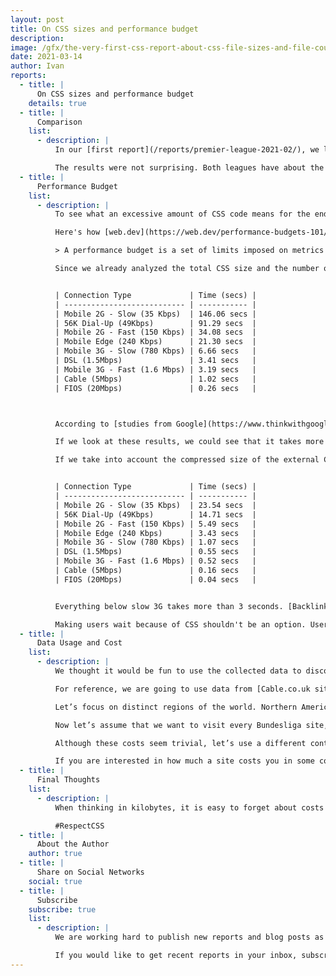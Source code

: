 ```yaml
---
layout: post
title: On CSS sizes and performance budget
description:
image: /gfx/the-very-first-css-report-about-css-file-sizes-and-file-count.jpg
date: 2021-03-14
author: Ivan
reports:
  - title: |
      On CSS sizes and performance budget
    details: true
  - title: |
      Comparison
    list:
      - description: |
          In our [first report](/reports/premier-league-2021-02/), we looked at CSS file size and file count in Premier League sites. We felt we couldn’t get all the answers by analyzing just one league, so we decided to create a report of another one—this time, we choose [Bundesliga](/reports/bundesliga-2021-03/).

          The results were not surprising. Both leagues have about the same amount of CSS code – an excessive amount.
  - title: |
      Performance Budget
    list:
      - description: |
          To see what an excessive amount of CSS code means for the end-user, let’s make a Bundesliga performance budget test. Performance budget usually includes HTML, JS, Images, Video, and Fonts, but since this site is dedicated to CSS, we will focus on CSS alone.

          Here's how [web.dev](https://web.dev/performance-budgets-101/) defines the performance budget:

          > A performance budget is a set of limits imposed on metrics that affect site performance. This could be the total size of a page, the time it takes to load on a mobile network, or even the number of HTTP requests that are sent. Defining a budget helps get the web performance conversation started. It serves as a point of reference for making decisions about design, technology, and adding features.

          Since we already analyzed the total CSS size and the number of CSS files, let's see how much time it usually takes to load the CSS code. We are going to use the average amount of external CSS code in Bundesliga sites, ~639KB, with a [Performance budget](https://www.performancebudget.io/) app to determine how much time it takes to load this amount of CSS data. The results are shown in the following table.


          | Connection Type             | Time (secs) |
          | --------------------------- | ----------- |
          | Mobile 2G - Slow (35 Kbps)  | 146.06 secs |
          | 56K Dial-Up (49Kbps)        | 91.29 secs  |
          | Mobile 2G - Fast (150 Kbps) | 34.08 secs  |
          | Mobile Edge (240 Kbps)      | 21.30 secs  |
          | Mobile 3G - Slow (780 Kbps) | 6.66 secs   |
          | DSL (1.5Mbps)               | 3.41 secs   |
          | Mobile 3G - Fast (1.6 Mbps) | 3.19 secs   |
          | Cable (5Mbps)               | 1.02 secs   |
          | FIOS (20Mbps)               | 0.26 secs   |



          According to [studies from Google](https://www.thinkwithgoogle.com/marketing-strategies/app-and-mobile/mobile-page-speed-new-industry-benchmarks/), 3-5 seconds is the critical period when bounce rate starts to increase drastically, and that is for the whole page with all assets.

          If we look at these results, we could see that it takes more than 6 seconds on slow 3G to load the average external CSS code in Bundesliga sites. Even DSL and fast 3G connections would take 3 seconds to load the CSS.

          If we take into account the compressed size of the external CSS size, ~103KB, we get the following results:


          | Connection Type             | Time (secs) |
          | --------------------------- | ----------- |
          | Mobile 2G - Slow (35 Kbps)  | 23.54 secs  |
          | 56K Dial-Up (49Kbps)        | 14.71 secs  |
          | Mobile 2G - Fast (150 Kbps) | 5.49 secs   |
          | Mobile Edge (240 Kbps)      | 3.43 secs   |
          | Mobile 3G - Slow (780 Kbps) | 1.07 secs   |
          | DSL (1.5Mbps)               | 0.55 secs   |
          | Mobile 3G - Fast (1.6 Mbps) | 0.52 secs   |
          | Cable (5Mbps)               | 0.16 secs   |
          | FIOS (20Mbps)               | 0.04 secs   |


          Everything below slow 3G takes more than 3 seconds. [Backlinko's analysis](https://backlinko.com/page-speed-stats#load-time-and-compression-level) shows that not all compression is good, and it may not achieve optimal and desired results. Although that analysis is out of the scope of this article, it is worth noting that _“pages that compress 60%-80% of their files perform the worst”_.

          Making users wait because of CSS shouldn't be an option. Users leave sites [for various reasons](https://www.resourcetechniques.co.uk/news/seo/10-reasons-why-users-leave-your-website-in-10-seconds-101189). The number one reason is slow loading.
  - title: |
      Data Usage and Cost
    list:
      - description: |
          We thought it would be fun to use the collected data to discover how much the CSS code would cost in various countries.

          For reference, we are going to use data from [Cable.co.uk site](https://www.cable.co.uk/mobiles/worldwide-data-pricing/).

          Let’s focus on distinct regions of the world. Northern America has the most expensive data plans, with almost $15 per GB. Oceania, the Caribbean, Sub-Sarahan Africa, and South America follow with more than $5 per GB. Northern Africa, CIS (former USSR), and Asia (ex. near east) are the cheapest regions.

          Now let’s assume that we want to visit every Bundesliga site, including the site of Bundesliga itself. That is around ~12MB of uncopressed CSS code. For users in Nothern America, that will cost around 15 cents. For users in Nothern Africa, that will cost about 3 cents.

          Although these costs seem trivial, let’s use a different context here. 12MB is 1.17% of the 1GB, which means that you users will spend 1% of their data plan to download CSS alone for these sites. We don’t think that is trivial.

          If you are interested in how much a site costs you in some countries, you can check it out at  [whatdoesmysitecost.com](https://whatdoesmysitecost.com/).
  - title: |
      Final Thoughts
    list:
      - description: |
          When thinking in kilobytes, it is easy to forget about costs and loading time. But every kilobytes counts. We should thrive to shave every single byte wherever possible. Since we are enthusiastic about CSS, we would be happy to see more developers take more care about CSS code itself.

          #RespectCSS
  - title: |
      About the Author
    author: true
  - title: |
      Share on Social Networks
    social: true
  - title: |
      Subscribe
    subscribe: true
    list:
      - description: |
          We are working hard to publish new reports and blog posts as soon as possible.

          If you would like to get recent reports in your inbox, subscribe here!
---
```


